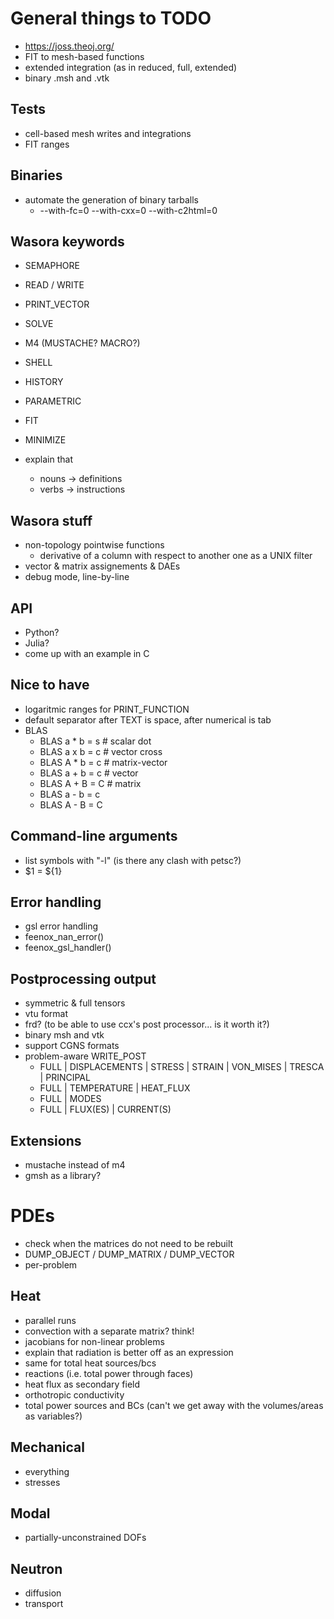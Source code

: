 # General things to TODO

 * https://joss.theoj.org/
 * FIT to mesh-based functions
 * extended integration (as in reduced, full, extended)
 * binary .msh and .vtk

## Tests
 
 * cell-based mesh writes and integrations
 * FIT ranges
 
## Binaries

 * automate the generation of binary tarballs
    - --with-fc=0 --with-cxx=0 --with-c2html=0

## Wasora keywords

 * SEMAPHORE
 * READ / WRITE
 * PRINT_VECTOR
 * SOLVE
 * M4 (MUSTACHE? MACRO?)
 * SHELL
 * HISTORY
 * PARAMETRIC
 * FIT
 * MINIMIZE
 
 * explain that 
   - nouns -> definitions
   - verbs -> instructions
 
## Wasora stuff

 * non-topology pointwise functions
   - derivative of a column with respect to another one as a UNIX filter
 * vector & matrix assignements & DAEs
 * debug mode, line-by-line

## API

 * Python?
 * Julia?
 * come up with an example in C

## Nice to have

 * logaritmic ranges for PRINT_FUNCTION
 * default separator after TEXT is space, after numerical is tab
 * BLAS
   - BLAS a * b = s   # scalar dot
   - BLAS a x b = c   # vector cross
   - BLAS A * b = c   # matrix-vector
   - BLAS a + b = c   # vector
   - BLAS A + B = C   # matrix
   - BLAS a - b = c
   - BLAS A - B = C
   
 
## Command-line arguments

 * list symbols with "-l" (is there any clash with petsc?)
 * $1 = ${1}
 
## Error handling 
 
 * gsl error handling
 * feenox_nan_error()
 * feenox_gsl_handler()

## Postprocessing output

 * symmetric & full tensors
 * vtu format
 * frd? (to be able to use ccx's post processor... is it worth it?)
 * binary msh and vtk
 * support CGNS formats
 * problem-aware WRITE_POST 
   - FULL | DISPLACEMENTS | STRESS | STRAIN | VON_MISES | TRESCA | PRINCIPAL
   - FULL | TEMPERATURE | HEAT_FLUX
   - FULL | MODES
   - FULL | FLUX(ES) | CURRENT(S)
 
## Extensions
 
 * mustache instead of m4
 * gmsh as a library?

 
# PDEs

 * check when the matrices do not need to be rebuilt
 * DUMP_OBJECT / DUMP_MATRIX / DUMP_VECTOR
 * per-problem 
 
## Heat

 * parallel runs
 * convection with a separate matrix? think!
 * jacobians for non-linear problems
 * explain that radiation is better off as an expression
 * same for total heat sources/bcs
 * reactions (i.e. total power through faces)
 * heat flux as secondary field
 * orthotropic conductivity
 * total power sources and BCs (can't we get away with the volumes/areas as variables?)
 
## Mechanical

 * everything
 * stresses

## Modal

 * partially-unconstrained DOFs
 
## Neutron

 * diffusion
 * transport


